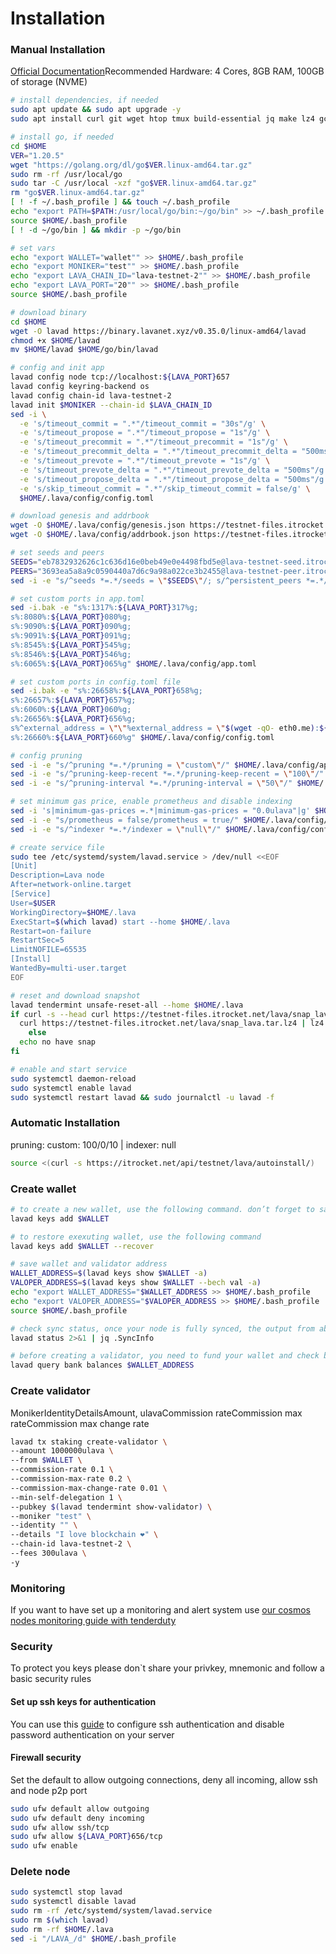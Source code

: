 # Installation

### Manual Installation <a href="#installation" id="installation"></a>

[Official Documentation](https://docs.lavanet.xyz/testnet)Recommended Hardware: 4 Cores, 8GB RAM, 100GB of storage (NVME)

```bash
# install dependencies, if needed
sudo apt update && sudo apt upgrade -y
sudo apt install curl git wget htop tmux build-essential jq make lz4 gcc unzip -y
```



```bash
# install go, if needed
cd $HOME
VER="1.20.5"
wget "https://golang.org/dl/go$VER.linux-amd64.tar.gz"
sudo rm -rf /usr/local/go
sudo tar -C /usr/local -xzf "go$VER.linux-amd64.tar.gz"
rm "go$VER.linux-amd64.tar.gz"
[ ! -f ~/.bash_profile ] && touch ~/.bash_profile
echo "export PATH=$PATH:/usr/local/go/bin:~/go/bin" >> ~/.bash_profile
source $HOME/.bash_profile
[ ! -d ~/go/bin ] && mkdir -p ~/go/bin

# set vars
echo "export WALLET="wallet"" >> $HOME/.bash_profile
echo "export MONIKER="test"" >> $HOME/.bash_profile
echo "export LAVA_CHAIN_ID="lava-testnet-2"" >> $HOME/.bash_profile
echo "export LAVA_PORT="20"" >> $HOME/.bash_profile
source $HOME/.bash_profile

# download binary
cd $HOME
wget -O lavad https://binary.lavanet.xyz/v0.35.0/linux-amd64/lavad
chmod +x $HOME/lavad
mv $HOME/lavad $HOME/go/bin/lavad

# config and init app
lavad config node tcp://localhost:${LAVA_PORT}657
lavad config keyring-backend os
lavad config chain-id lava-testnet-2
lavad init $MONIKER --chain-id $LAVA_CHAIN_ID
sed -i \
  -e 's/timeout_commit = ".*"/timeout_commit = "30s"/g' \
  -e 's/timeout_propose = ".*"/timeout_propose = "1s"/g' \
  -e 's/timeout_precommit = ".*"/timeout_precommit = "1s"/g' \
  -e 's/timeout_precommit_delta = ".*"/timeout_precommit_delta = "500ms"/g' \
  -e 's/timeout_prevote = ".*"/timeout_prevote = "1s"/g' \
  -e 's/timeout_prevote_delta = ".*"/timeout_prevote_delta = "500ms"/g' \
  -e 's/timeout_propose_delta = ".*"/timeout_propose_delta = "500ms"/g' \
  -e 's/skip_timeout_commit = ".*"/skip_timeout_commit = false/g' \
  $HOME/.lava/config/config.toml

# download genesis and addrbook
wget -O $HOME/.lava/config/genesis.json https://testnet-files.itrocket.net/lava/genesis.json
wget -O $HOME/.lava/config/addrbook.json https://testnet-files.itrocket.net/lava/addrbook.json

# set seeds and peers
SEEDS="eb7832932626c1c636d16e0beb49e0e4498fbd5e@lava-testnet-seed.itrocket.net:20656"
PEERS="3693ea5a8a9c0590440a7d6c9a98a022ce3b2455@lava-testnet-peer.itrocket.net:20656,fe1998168f5336811a79fbcaf2d5d5a69f2f9f63@65.108.81.145:26656,40046fe63bdaa9efde27707b0d3de0bf84fedf80@86.111.48.158:26656,c19965fe8a1ea3391d61d09cf589bca0781d29fd@162.19.217.52:26656,aa5ada2c19585b0d288a4d0069922f0ac5d848e2@154.53.55.21:656,7e0c614bad2d0232b9153de29c193a2700ff5408@65.109.92.241:197,51aeaa2c757989f720c904023c2dbedfc720f75e@23.88.5.169:27656,6d4e96c5e653f0ed7f905b1d53ef8d373af55ecf@116.202.217.20:60656,706fc0f682c33ab8deb0aa84c797dc2d1d0119b4@109.123.241.222:26656,20c13bd0d972acba5588493fb528b558a0317013@38.242.133.203:26656,999b919696e7ab0d959b1c23e6b25c1e521dc657@154.53.54.11:656"
sed -i -e "s/^seeds *=.*/seeds = \"$SEEDS\"/; s/^persistent_peers *=.*/persistent_peers = \"$PEERS\"/" $HOME/.lava/config/config.toml

# set custom ports in app.toml
sed -i.bak -e "s%:1317%:${LAVA_PORT}317%g;
s%:8080%:${LAVA_PORT}080%g;
s%:9090%:${LAVA_PORT}090%g;
s%:9091%:${LAVA_PORT}091%g;
s%:8545%:${LAVA_PORT}545%g;
s%:8546%:${LAVA_PORT}546%g;
s%:6065%:${LAVA_PORT}065%g" $HOME/.lava/config/app.toml

# set custom ports in config.toml file
sed -i.bak -e "s%:26658%:${LAVA_PORT}658%g;
s%:26657%:${LAVA_PORT}657%g;
s%:6060%:${LAVA_PORT}060%g;
s%:26656%:${LAVA_PORT}656%g;
s%^external_address = \"\"%external_address = \"$(wget -qO- eth0.me):${LAVA_PORT}656\"%;
s%:26660%:${LAVA_PORT}660%g" $HOME/.lava/config/config.toml

# config pruning
sed -i -e "s/^pruning *=.*/pruning = \"custom\"/" $HOME/.lava/config/app.toml
sed -i -e "s/^pruning-keep-recent *=.*/pruning-keep-recent = \"100\"/" $HOME/.lava/config/app.toml
sed -i -e "s/^pruning-interval *=.*/pruning-interval = \"50\"/" $HOME/.lava/config/app.toml

# set minimum gas price, enable prometheus and disable indexing
sed -i 's|minimum-gas-prices =.*|minimum-gas-prices = "0.0ulava"|g' $HOME/.lava/config/app.toml
sed -i -e "s/prometheus = false/prometheus = true/" $HOME/.lava/config/config.toml
sed -i -e "s/^indexer *=.*/indexer = \"null\"/" $HOME/.lava/config/config.toml

# create service file
sudo tee /etc/systemd/system/lavad.service > /dev/null <<EOF
[Unit]
Description=Lava node
After=network-online.target
[Service]
User=$USER
WorkingDirectory=$HOME/.lava
ExecStart=$(which lavad) start --home $HOME/.lava
Restart=on-failure
RestartSec=5
LimitNOFILE=65535
[Install]
WantedBy=multi-user.target
EOF

# reset and download snapshot
lavad tendermint unsafe-reset-all --home $HOME/.lava
if curl -s --head curl https://testnet-files.itrocket.net/lava/snap_lava.tar.lz4 | head -n 1 | grep "200" > /dev/null; then
  curl https://testnet-files.itrocket.net/lava/snap_lava.tar.lz4 | lz4 -dc - | tar -xf - -C $HOME/.lava
    else
  echo no have snap
fi

# enable and start service
sudo systemctl daemon-reload
sudo systemctl enable lavad
sudo systemctl restart lavad && sudo journalctl -u lavad -f
```

### Automatic Installation <a href="#auto-installation" id="auto-installation"></a>

pruning: custom: 100/0/10 | indexer: null

```bash
source <(curl -s https://itrocket.net/api/testnet/lava/autoinstall/)
```

### Create wallet <a href="#create-wallet" id="create-wallet"></a>

```bash
# to create a new wallet, use the following command. don’t forget to save the mnemonic
lavad keys add $WALLET

# to restore exexuting wallet, use the following command
lavad keys add $WALLET --recover

# save wallet and validator address
WALLET_ADDRESS=$(lavad keys show $WALLET -a)
VALOPER_ADDRESS=$(lavad keys show $WALLET --bech val -a)
echo "export WALLET_ADDRESS="$WALLET_ADDRESS >> $HOME/.bash_profile
echo "export VALOPER_ADDRESS="$VALOPER_ADDRESS >> $HOME/.bash_profile
source $HOME/.bash_profile

# check sync status, once your node is fully synced, the output from above will print "false"
lavad status 2>&1 | jq .SyncInfo

# before creating a validator, you need to fund your wallet and check balance
lavad query bank balances $WALLET_ADDRESS
```

### Create validator <a href="#create-validator" id="create-validator"></a>

MonikerIdentityDetailsAmount, ulavaCommission rateCommission max rateCommission max change rate

```bash
lavad tx staking create-validator \
--amount 1000000ulava \
--from $WALLET \
--commission-rate 0.1 \
--commission-max-rate 0.2 \
--commission-max-change-rate 0.01 \
--min-self-delegation 1 \
--pubkey $(lavad tendermint show-validator) \
--moniker "test" \
--identity "" \
--details "I love blockchain ❤️" \
--chain-id lava-testnet-2 \
--fees 300ulava \
-y
```

### Monitoring <a href="#monitoring" id="monitoring"></a>

If you want to have set up a monitoring and alert system use [our cosmos nodes monitoring guide with tenderduty](https://teletype.in/@itrocket/bdJAHvC\_q8h)

### Security <a href="#security" id="security"></a>

To protect you keys please don\`t share your privkey, mnemonic and follow a basic security rules

#### Set up ssh keys for authentication <a href="#ssh" id="ssh"></a>

You can use this [guide](https://www.digitalocean.com/community/tutorials/how-to-set-up-ssh-keys-on-ubuntu-20-04) to configure ssh authentication and disable password authentication on your server

#### Firewall security <a href="#firewall" id="firewall"></a>

Set the default to allow outgoing connections, deny all incoming, allow ssh and node p2p port

```bash
sudo ufw default allow outgoing 
sudo ufw default deny incoming 
sudo ufw allow ssh/tcp 
sudo ufw allow ${LAVA_PORT}656/tcp
sudo ufw enable
```

### Delete node <a href="#delete" id="delete"></a>

```bash
sudo systemctl stop lavad
sudo systemctl disable lavad
sudo rm -rf /etc/systemd/system/lavad.service
sudo rm $(which lavad)
sudo rm -rf $HOME/.lava
sed -i "/LAVA_/d" $HOME/.bash_profile
```
